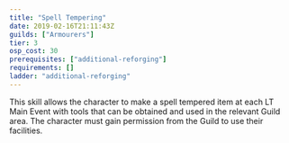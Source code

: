```yaml
---
title: "Spell Tempering"
date: 2019-02-16T21:11:43Z
guilds: ["Armourers"]
tier: 3
osp_cost: 30
prerequisites: ["additional-reforging"]
requirements: []
ladder: "additional-reforging"
---
```

This skill allows the character to make a spell tempered item at each LT Main Event with tools that can be obtained and used in the relevant Guild area. The character must gain permission from the Guild to use their facilities.